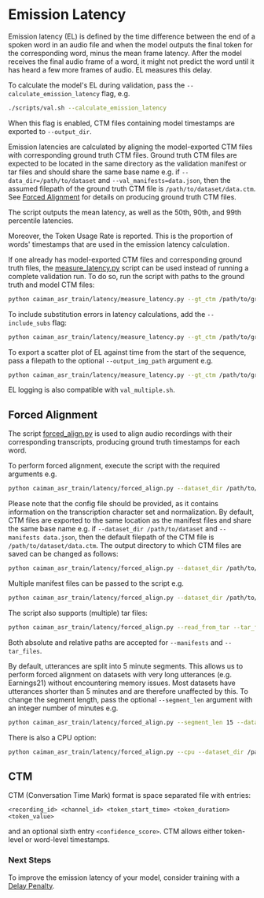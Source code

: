 # Emission Latency

Emission latency (EL) is defined by the time difference between the end of a spoken word in an audio file and when the model outputs the final token for the corresponding word, minus the mean frame latency.
After the model receives the final audio frame of a word, it might not predict the word until it has heard a few more frames of audio.
EL measures this delay.

To calculate the model's EL during validation, pass the `--calculate_emission_latency` flag, e.g.

```bash
./scripts/val.sh --calculate_emission_latency
```

When this flag is enabled, CTM files containing model timestamps are exported to `--output_dir`.

Emission latencies are calculated by aligning the model-exported CTM files with corresponding ground truth CTM files.
Ground truth CTM files are expected to be located in the same directory as the validation manifest or tar files and should share the same base name e.g.
if `--data_dir=/path/to/dataset` and `--val_manifests=data.json`, then the assumed filepath of the ground truth CTM file is `/path/to/dataset/data.ctm`.
See [Forced Alignment](#forced-alignment) for details on producing ground truth CTM files.

The script outputs the mean latency, as well as the 50th, 90th, and 99th percentile latencies.

Moreover, the Token Usage Rate is reported. This is the proportion of words' timestamps that are used in the emission latency calculation.

If one already has model-exported CTM files and corresponding ground truth files, the [measure_latency.py](https://github.com/MyrtleSoftware/caiman-asr/blob/main/training/caiman_asr_train/latency/measure_latency.py)
script can be used instead of running a complete validation run. To do so, run the script with paths to the ground truth and model CTM files:

```bash
python caiman_asr_train/latency/measure_latency.py --gt_ctm /path/to/ground_truth.ctm --model_ctm /path/to/model.ctm
```

To include substitution errors in latency calculations, add the `--include_subs` flag:

```bash
python caiman_asr_train/latency/measure_latency.py --gt_ctm /path/to/ground_truth.ctm --model_ctm /path/to/model.ctm --include_subs
```

To export a scatter plot of EL against time from the start of the sequence, pass a filepath to the optional `--output_img_path` argument e.g.

```bash
python caiman_asr_train/latency/measure_latency.py --gt_ctm /path/to/ground_truth.ctm --model_ctm /path/to/model.ctm --output_img_path /path/to/img.png
```

EL logging is also compatible with `val_multiple.sh`.

## Forced Alignment

The script [forced_align.py](https://github.com/MyrtleSoftware/caiman-asr/blob/main/training/caiman_asr_train/latency/forced_align.py) is used to align audio recordings with their corresponding transcripts, producing ground truth timestamps for each word.

To perform forced alignment, execute the script with the required arguments e.g.

```bash
python caiman_asr_train/latency/forced_align.py --dataset_dir /path/to/dataset --manifests data.json --model_config /path/to/model/config.yaml
```

Please note that the config file should be provided, as it contains information on
the transcription character set and normalization.
By default, CTM files are exported to the same location as the manifest files and share the same base name e.g.
if `--dataset_dir /path/to/dataset` and `--manifests data.json`, then the default filepath of the CTM file is `/path/to/dataset/data.ctm`.
The output directory to which CTM files are saved can be changed as follows:

```bash
python caiman_asr_train/latency/forced_align.py --dataset_dir /path/to/dataset --manifests manifest.json --output_dir /custom/output/directory --model_config /path/to/model/config.yaml
```

Multiple manifest files can be passed to the script e.g.

```bash
python caiman_asr_train/latency/forced_align.py --dataset_dir /path/to/dataset --manifests manifest1.json manifest2.json --model_config /path/to/model/config.yaml
```

The script also supports (multiple) tar files:

```bash
python caiman_asr_train/latency/forced_align.py --read_from_tar --tar_files data1.tar data2.tar --dataset_dir /path/to/dataset --model_config /path/to/model/config.yaml
```

Both absolute and relative paths are accepted for `--manifests` and `--tar_files`.

By default, utterances are split into 5 minute segments. This allows us to perform forced alignment on datasets with very long utterances (e.g. Earnings21) without encountering memory issues.
Most datasets have utterances shorter than 5 minutes and are therefore unaffected by this.
To change the segment length, pass the optional `--segment_len` argument with an integer number of minutes e.g.

```bash
python caiman_asr_train/latency/forced_align.py --segment_len 15 --dataset_dir /path/to/dataset --manifests data.json --model_config /path/to/model/config.yaml
```

There is also a CPU option:

```bash
python caiman_asr_train/latency/forced_align.py --cpu --dataset_dir /path/to/dataset --manifests data.json --model_config /path/to/model/config.yaml
```

## CTM

CTM (Conversation Time Mark) format is space separated file with entries:

`<recording_id> <channel_id> <token_start_time> <token_duration> <token_value>`

and an optional sixth entry `<confidence_score>`.
CTM allows either token-level or word-level timestamps.

### Next Steps

To improve the emission latency of your model, consider training with a [Delay Penalty](./delay_penalty.md).
